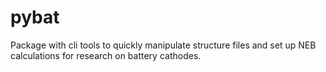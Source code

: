 # pybat
Package with cli tools to quickly manipulate structure files and set up NEB calculations for research on battery cathodes.
